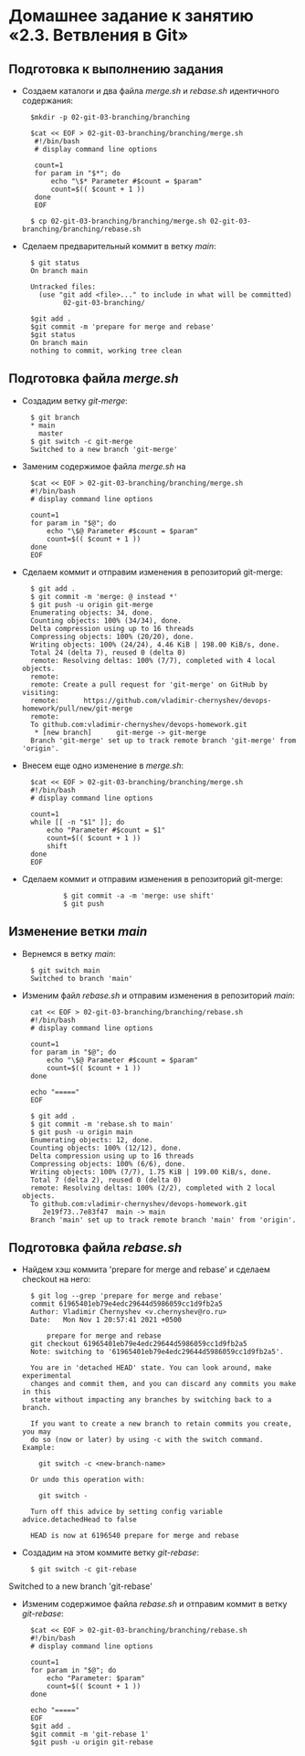Домашнее задание к занятию «2.3. Ветвления в Git»
===
Подготовка к выполнению задания
---
- Создаем каталоги и два файла _merge.sh_ и _rebase.sh_ идентичного содержания:

		$mkdir -p 02-git-03-branching/branching

		$cat << EOF > 02-git-03-branching/branching/merge.sh
		 #!/bin/bash
		 # display command line options
		
		 count=1
		 for param in "$*"; do
		     echo "\$* Parameter #$count = $param"
		     count=$(( $count + 1 ))
		 done
		 EOF

		$ cp 02-git-03-branching/branching/merge.sh 02-git-03-branching/branching/rebase.sh

- Сделаем предварительный коммит в ветку *main*:

		$ git status
		On branch main
		
		Untracked files:
		  (use "git add <file>..." to include in what will be committed)
		        02-git-03-branching/
		
		$git add .
		$git commit -m 'prepare for merge and rebase'
		$git status
		On branch main
		nothing to commit, working tree clean

Подготовка файла *merge.sh*
---
- Создадим ветку *git-merge*:

		$ git branch
		* main
		  master
		$ git switch -c git-merge
		Switched to a new branch 'git-merge'

- Заменим содержимое файла _merge.sh_ на

		$cat << EOF > 02-git-03-branching/branching/merge.sh
		#!/bin/bash
		# display command line options
		
		count=1
		for param in "$@"; do
		    echo "\$@ Parameter #$count = $param"
		    count=$(( $count + 1 ))
		done
		EOF

- Сделаем коммит и отправим изменения в репозиторий git-merge:

		$ git add .
		$ git commit -m 'merge: @ instead *'
		$ git push -u origin git-merge
		Enumerating objects: 34, done.
		Counting objects: 100% (34/34), done.
		Delta compression using up to 16 threads
		Compressing objects: 100% (20/20), done.
		Writing objects: 100% (24/24), 4.46 KiB | 198.00 KiB/s, done.
		Total 24 (delta 7), reused 0 (delta 0)
		remote: Resolving deltas: 100% (7/7), completed with 4 local objects.
		remote:
		remote: Create a pull request for 'git-merge' on GitHub by visiting:
		remote:      https://github.com/vladimir-chernyshev/devops-homework/pull/new/git-merge
		remote:
		To github.com:vladimir-chernyshev/devops-homework.git
		 * [new branch]      git-merge -> git-merge
		Branch 'git-merge' set up to track remote branch 'git-merge' from 'origin'.

- Внесем еще одно изменение в _merge.sh_:

		$cat << EOF > 02-git-03-branching/branching/merge.sh
		#!/bin/bash
		# display command line options
		
		count=1
		while [[ -n "$1" ]]; do
		    echo "Parameter #$count = $1"
		    count=$(( $count + 1 ))
		    shift
		done
		EOF

- Сделаем коммит и отправим изменения в репозиторий git-merge:

                $ git commit -a -m 'merge: use shift'
                $ git push 

Изменение ветки *main*
---
- Вернемся в ветку *main*:

		$ git switch main
		Switched to branch 'main'

- Изменим файл _rebase.sh_ и отправим изменения в репозиторий *main*:

		cat << EOF > 02-git-03-branching/branching/rebase.sh
		#!/bin/bash
		# display command line options
		
		count=1
		for param in "$@"; do
		    echo "\$@ Parameter #$count = $param"
		    count=$(( $count + 1 ))
		done
		
		echo "====="
		EOF

		$ git add .
		$ git commit -m 'rebase.sh to main'
		$ git push -u origin main
		Enumerating objects: 12, done.
		Counting objects: 100% (12/12), done.
		Delta compression using up to 16 threads
		Compressing objects: 100% (6/6), done.
		Writing objects: 100% (7/7), 1.75 KiB | 199.00 KiB/s, done.
		Total 7 (delta 2), reused 0 (delta 0)
		remote: Resolving deltas: 100% (2/2), completed with 2 local objects.
		To github.com:vladimir-chernyshev/devops-homework.git
		   2e19f73..7e83f47  main -> main
		Branch 'main' set up to track remote branch 'main' from 'origin'.

Подготовка файла _rebase.sh_
---
- Найдем хэш коммита 'prepare for merge and rebase' и сделаем checkout на него:

		$ git log --grep 'prepare for merge and rebase'
		commit 61965401eb79e4edc29644d5986059cc1d9fb2a5
		Author: Vladimir Chernyshev <v.chernyshev@ro.ru>
		Date:   Mon Nov 1 20:57:41 2021 +0500
		
		    prepare for merge and rebase
		git checkout 61965401eb79e4edc29644d5986059cc1d9fb2a5
		Note: switching to '61965401eb79e4edc29644d5986059cc1d9fb2a5'.
		
		You are in 'detached HEAD' state. You can look around, make experimental
		changes and commit them, and you can discard any commits you make in this
		state without impacting any branches by switching back to a branch.
		
		If you want to create a new branch to retain commits you create, you may
		do so (now or later) by using -c with the switch command. Example:
		
		  git switch -c <new-branch-name>
		
		Or undo this operation with:
		
		  git switch -
		
		Turn off this advice by setting config variable advice.detachedHead to false
		
		HEAD is now at 6196540 prepare for merge and rebase

- Создадим на этом коммите ветку *git-rebase*:

		$ git switch -c git-rebase
Switched to a new branch 'git-rebase'

- Изменим содержимое файла _rebase.sh_ и отправим коммит в ветку *git-rebase*:

		$cat << EOF > 02-git-03-branching/branching/rebase.sh
		#!/bin/bash
		# display command line options
		
		count=1
		for param in "$@"; do
		    echo "Parameter: $param"
		    count=$(( $count + 1 ))
		done
		
		echo "====="
		EOF
		$git add .
		$git commit -m 'git-rebase 1'
		$git push -u origin git-rebase


